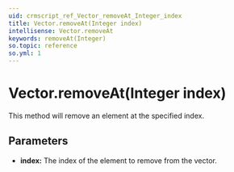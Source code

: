 ```yaml
---
uid: crmscript_ref_Vector_removeAt_Integer_index
title: Vector.removeAt(Integer index)
intellisense: Vector.removeAt
keywords: removeAt(Integer)
so.topic: reference
so.yml: 1
---
```


# Vector.removeAt(Integer index)

This method will remove an element at the specified index.

## Parameters

* **index:** The index of the element to remove from the vector.
